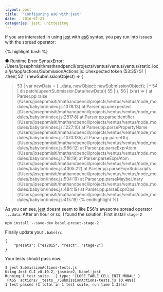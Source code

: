 ```yaml
---
layout: post
title:  'Configuring es6 with jest'
date:   2016-07-21
categories: jest, unittesitng
---
```


If you are interested in using [jest](https://facebook.github.io/jest/) with [es6](http://es6-features.org/) syntax, you pay run into issues with the spread operator:

{% highlight bash %}

● Runtime Error
SyntaxError: /Users/josephmisiti/mathandpencil/projects/ventus/ventus/ventus/static_local/js/app/actions/SubmissionActions.js: Unexpected token (53:35)
  51 |             .then(
  52 |                 (newSubmissionObject) => {
> 53 |                     var newData = {...data, newObject: newSubmissionObject};
     |                                    ^
  54 |                     dispatch(upsertSubmissionData(newData))
  55 |                 },
  56 |                 (xhr) => {
    at Parser.pp.raise (/Users/josephmisiti/mathandpencil/projects/ventus/ventus/node_modules/babylon/index.js:1378:13)
    at Parser.pp.unexpected (/Users/josephmisiti/mathandpencil/projects/ventus/ventus/node_modules/babylon/index.js:2817:8)
    at Parser.pp.parseIdentifier (/Users/josephmisiti/mathandpencil/projects/ventus/ventus/node_modules/babylon/index.js:1227:10)
    at Parser.pp.parsePropertyName (/Users/josephmisiti/mathandpencil/projects/ventus/ventus/node_modules/babylon/index.js:1070:135)
    at Parser.pp.parseObj (/Users/josephmisiti/mathandpencil/projects/ventus/ventus/node_modules/babylon/index.js:986:12)
    at Parser.pp.parseExprAtom (/Users/josephmisiti/mathandpencil/projects/ventus/ventus/node_modules/babylon/index.js:718:19)
    at Parser.parseExprAtom (/Users/josephmisiti/mathandpencil/projects/ventus/ventus/node_modules/babylon/index.js:4305:22)
    at Parser.pp.parseExprSubscripts (/Users/josephmisiti/mathandpencil/projects/ventus/ventus/node_modules/babylon/index.js:504:19)
    at Parser.pp.parseMaybeUnary (/Users/josephmisiti/mathandpencil/projects/ventus/ventus/node_modules/babylon/index.js:484:19)
    at Parser.pp.parseExprOps (/Users/josephmisiti/mathandpencil/projects/ventus/ventus/node_modules/babylon/index.js:415:19)
{% endhighlight  %}

As you can see, [jest](https://facebook.github.io/jest/) doesnt seem to like ES6's awesome spread operator `...data`. 
After an hour or so, I found the solution. First install `stage-2`

```
npm install --save-dev babel-preset-stage-2
```

Finally update your `.babelrc`

```
{
    "presets": ["es2015", "react", "stage-2"]
}
```

Your tests should pass now. 

```
$ jest SubmissionActions-tests.js
Using Jest CLI v0.10.2, jasmine2, babel-jest
Running 1 test suite...{ type: 'CLOSE_TABLE_CELL_EDIT_MODAL' }
 PASS  actions/__tests__/SubmissionActions-tests.js (0.489s)
1 test passed (1 total in 1 test suite, run time 1.334s)

```
